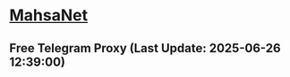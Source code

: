 
# [MahsaNet](https://t.me/mahsa_net)
## Free Telegram Proxy (Last Update: 2025-06-26 12:39:00)

    